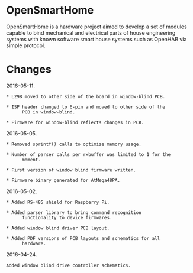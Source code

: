 # OpenSmartHome

OpenSmartHome is a hardware project aimed to develop a set of modules
capable to bind mechanical and electrical parts of house engineering
systems with known software smart house systems such as OpenHAB via
simple protocol.

# Changes

2016-05-11.

	* L298 moved to other side of the board in window-blind PCB.

	* ISP header changed to 6-pin and moved to other side of the
          PCB in window-blind.

	* Firmware for window-blind reflects changes in PCB.

2016-05-05.

	* Removed sprintf() calls to optimize memory usage.

	* Number of parser calls per rxbuffer was limited to 1 for the
          moment.

	* First version of window blind firmware written.

	* Firmware binary generated for AtMega48PA.

2016-05-02.

	* Added RS-485 shield for Raspberry Pi.

	* Added parser library to bring command recognition
          functionality to device firmwares.

	* Added window blind driver PCB layout.

	* Added PDF versions of PCB layouts and schematics for all
          hardware.

2016-04-24.

	Added window blind drive controller schematics.
